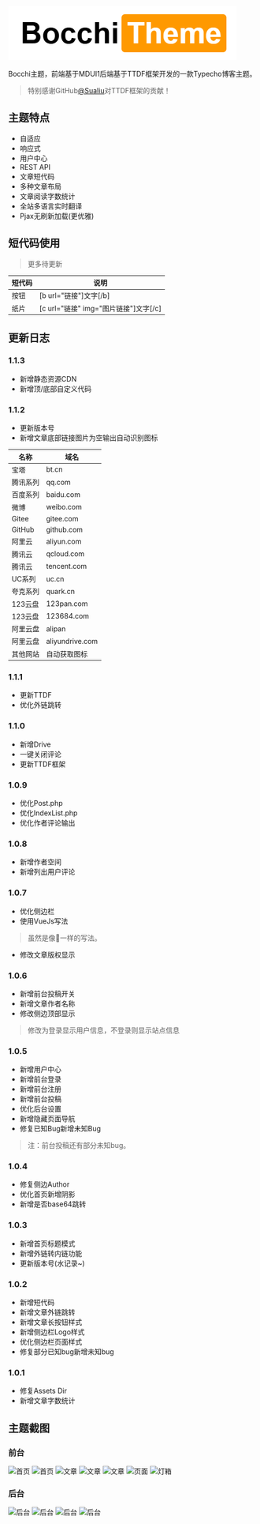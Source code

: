 ![logo](Assets/images/logo.png)

Bocchi主题，前端基于MDUI1后端基于TTDF框架开发的一款Typecho博客主题。

 > 特别感谢GitHub[@Sualiu](https://github.com/Sualiu)对TTDF框架的贡献！

## 主题特点

 - 自适应
 - 响应式
 - 用户中心
 - REST API
 - 文章短代码
 - 多种文章布局
 - 文章阅读字数统计
 - 全站多语言实时翻译
 - Pjax无刷新加载(更优雅)


## 短代码使用
> 更多待更新

| 短代码 | 说明 |
| --- | --- |
| 按钮 | [b url="链接"]文字[/b] |
| 纸片 | [c url="链接" img="图片链接"]文字[/c] |

## 更新日志

### 1.1.3
 - 新增静态资源CDN
 - 新增顶/底部自定义代码

### 1.1.2
 - 更新版本号
 - 新增文章底部链接图片为空输出自动识别图标

 | 名称 | 域名 |
 | --- | --- |
 | 宝塔 | bt.cn |
 | 腾讯系列 | qq.com |
 | 百度系列 | baidu.com |
 | 微博 | weibo.com |
 | Gitee | gitee.com |
 | GitHub | github.com |
 | 阿里云 | aliyun.com |
 | 腾讯云 | qcloud.com |
 | 腾讯云 | tencent.com |
 | UC系列 | uc.cn |
 | 夸克系列 | quark.cn |
 | 123云盘 | 123pan.com |
 | 123云盘 | 123684.com |
 | 阿里云盘 | alipan |
 | 阿里云盘 | aliyundrive.com |
 | 其他网站 | 自动获取图标 |

### 1.1.1
 - 更新TTDF
 - 优化外链跳转

### 1.1.0
 - 新增Drive
 - 一键关闭评论
 - 更新TTDF框架

### 1.0.9
 - 优化Post.php
 - 优化IndexList.php
 - 优化作者评论输出

### 1.0.8
 - 新增作者空间
 - 新增列出用户评论

### 1.0.7
 - 优化侧边栏
 - 使用VueJs写法
 > 虽然是像💩一样的写法。
 - 修改文章版权显示

### 1.0.6
 - 新增前台投稿开关
 - 新增文章作者名称
 - 修改侧边顶部显示
 > 修改为登录显示用户信息，不登录则显示站点信息

### 1.0.5
 - 新增用户中心
 - 新增前台登录
 - 新增前台注册
 - 新增前台投稿
 - 优化后台设置
 - 新增隐藏页面导航
 - 修复已知Bug新增未知Bug
 > 注：前台投稿还有部分未知bug。

### 1.0.4
 - 修复侧边Author
 - 优化首页新增阴影
 - 新增是否base64跳转

### 1.0.3
 - 新增首页标题模式
 - 新增外链转内链功能
 - 更新版本号(水记录~)

### 1.0.2
 - 新增短代码
 - 新增文章外链跳转
 - 新增文章长按钮样式
 - 新增侧边栏Logo样式
 - 优化侧边栏页面样式
 - 修复部分已知bug新增未知bug

### 1.0.1
 - 修复Assets Dir
 - 新增文章字数统计
 
## 主题截图
### 前台

![首页](https://cloud.miomoe.cn/f/NLVTz/bocchi-index.png)
![首页](https://cloud.miomoe.cn/f/g4zc2/bocchi-index1.png)
![文章](https://cloud.miomoe.cn/f/zoRFg/bocchi-post.png)
![文章](https://cloud.miomoe.cn/f/P4BT3/bocchi-post1.png)
![文章](https://cloud.miomoe.cn/f/o9OF9/bocchi-post2.png)
![页面](https://cloud.miomoe.cn/f/n43fO/bocchi-pixiv.png)
![灯箱](https://cloud.miomoe.cn/f/q4gUP/bocchi-imgbox.png)


### 后台
![后台](https://cloud.miomoe.cn/f/bYdUn/write-post.png)
![后台](https://cloud.miomoe.cn/f/x6vfO/bocchi-admin.png)
![后台](https://cloud.miomoe.cn/f/W4nh9/bocchi-admin1.png)
![后台](https://cloud.miomoe.cn/f/aKPs7/bocchi-admin2.png)